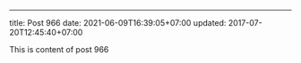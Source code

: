 ---
title: Post 966
date: 2021-06-09T16:39:05+07:00
updated: 2017-07-20T12:45:40+07:00

This is content of post 966